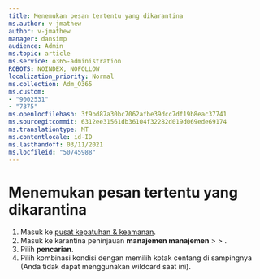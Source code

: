 ```yaml
---
title: Menemukan pesan tertentu yang dikarantina
ms.author: v-jmathew
author: v-jmathew
manager: dansimp
audience: Admin
ms.topic: article
ms.service: o365-administration
ROBOTS: NOINDEX, NOFOLLOW
localization_priority: Normal
ms.collection: Adm_O365
ms.custom:
- "9002531"
- "7375"
ms.openlocfilehash: 3f9bd87a30bc7062afbe39dcc7df19b8eac37741
ms.sourcegitcommit: 6312ee31561db36104f32282d019d069ede69174
ms.translationtype: MT
ms.contentlocale: id-ID
ms.lasthandoff: 03/11/2021
ms.locfileid: "50745988"
---
```

# <a name="find-a-specific-quarantined-message"></a>Menemukan pesan tertentu yang dikarantina

1. Masuk ke [pusat kepatuhan & keamanan](https://go.microsoft.com/fwlink/p/?linkid=2077143).
2. Masuk ke karantina peninjauan **manajemen manajemen**  >    >  .
3. Pilih **pencarian**.
4. Pilih kombinasi kondisi dengan memilih kotak centang di sampingnya (Anda tidak dapat menggunakan wildcard saat ini).
